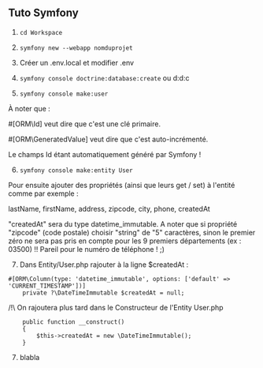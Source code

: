 ## Tuto Symfony

1. ```cd Workspace```

2. ```symfony new --webapp nomduprojet```

3. Créer un .env.local et modifier .env

4. ```symfony console doctrine:database:create``` ou d:d:c

5. ```symfony console make:user```

À noter que :

#[ORM\Id] veut dire que c'est une clé primaire.

#[ORM\GeneratedValue] veut dire que c'est auto-incrémenté.

Le champs Id étant automatiquement généré par Symfony !

6. ```symfony console make:entity User```

Pour ensuite ajouter des propriétés (ainsi que leurs get / set) à l'entité comme par exemple :

lastName, firstName, address, zipcode, city, phone, createdAt

"createdAt" sera du type datetime_immutable.
A noter que si propriété "zipcode" (code postale) choisir "string" de "5" caractères, sinon le premier zéro ne sera pas pris en compte pour les 9 premiers départements (ex : 03500) !! Pareil pour le numéro de téléphone ! ;)

7. Dans Entity/User.php rajouter à la ligne $createdAt :
```
#[ORM\Column(type: 'datetime_immutable', options: ['default' => 'CURRENT_TIMESTAMP'])]
    private ?\DateTimeImmutable $createdAt = null;
```

/!\ On rajoutera plus tard dans le Constructeur de l'Entity User.php
```
    public function __construct()
    {
        $this->createdAt = new \DateTimeImmutable();
    }
````  
7. blabla
